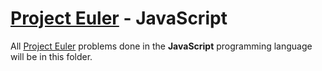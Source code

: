 # [Project Euler](https://projecteuler.net) - JavaScript

All [Project Euler](https://projecteuler.net) problems done in the **JavaScript** programming language will be in this folder.

